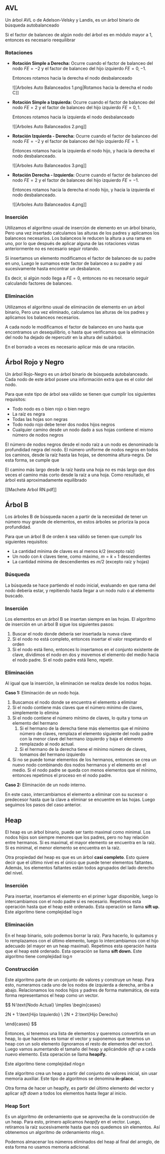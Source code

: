 ## AVL

Un árbol AVL o de Adelson-Velsky y Landis, es un árbol binario de búsqueda autobalanceado

Si el factor de balanceo de algún nodo del árbol es en módulo mayor a 1, entonces es necesario reequilibrar

### Rotaciones

- **Rotación Simple a Derecha:** Ocurre cuando el factor de balanceo del nodo $FE = -2$ y el factor de balanceo del hijo izquierdo $FE = 0, -1$.

	Entonces rotamos hacia la derecha el nodo desbalanceado

	![[Arboles Auto Balanceados 1.png|Rotamos hacia la derecha el nodo C]]

- **Rotación Simple a Izquierda:** Ocurre cuando el factor de balanceo del nodo $FE = 2$ y el factor de balanceo del hijo izquierdo $FE = 0, 1$.

	Entonces rotamos hacia la izquierda el nodo desbalanceado

	![[Arboles Auto Balanceados 2.png]]

- **Rotación Izquierda - Derecha:** Ocurre cuando el factor de balanceo del nodo $FE = -2$ y el factor de balanceo del hijo izquierdo $FE = 1$.

	Entonces rotamos hacia la izquierda el nodo hijo, y hacia la derecha el nodo desbalanceado.

	![[Arboles Auto Balanceados 3.png]]

- **Rotación Derecha - Izquierda:** Ocurre cuando el factor de balanceo del nodo $FE = 2$ y el factor de balanceo del hijo izquierdo $FE = -1$.

	Entonces rotamos hacia la derecha el nodo hijo, y hacia la izquierda el nodo desbalanceado.

	![[Arboles Auto Balanceados 4.png]]

### Inserción

Utilizamos el algoritmo usual de inserción de elemento en un árbol binario, Pero una vez insertado calculamos las alturas de los padres y aplicamos los balanceos necesarios. Los balanceos le reducen la altura a una rama en uno, por lo que después de aplicar alguna de las rotaciones vistas anteriormente no es necesario seguir rotando.

Si insertamos un elemento modificamos el factor de balanceo de su padre en uno, Luego le sumamos este factor de balanceo a su padre y así sucesivamente hasta encontrar un desbalance.

Es decir, si algún nodo llega a $FE = 0$, entonces no es necesario seguir calculando factores de balanceo.

### Eliminación

Utilizamos el algoritmo usual de eliminación de elemento en un árbol binario, Pero una vez eliminado, calculamos las alturas de los padres y aplicamos los balanceos necesarios.

A cada nodo le modificamos el factor de balanceo en uno hasta que encontramos un desequilibrio, o hasta que verificamos que la eliminación del nodo ha dejado de repercutir en la altura del subárbol.

En el borrado a veces es necesario aplicar más de una rotación.

## Árbol Rojo y Negro

Un árbol Rojo-Negro es un árbol binario de búsqueda autobalanceado. Cada nodo de este árbol posee una información extra que es el color del nodo.

Para que este tipo de árbol sea válido se tienen que cumplir los siguientes requisitos:

- Todo nodo es o bien rojo o bien negro
- La raíz es negra
- Todas las hojas son negras
- Todo nodo rojo debe tener dos nodos hijos negros
- Cualquier camino desde un nodo dado a sus hojas contiene el mismo número de nodos negros

El número de nodos negros desde el nodo raíz a un nodo es denominado la profundidad negra del nodo. El número uniforme de nodos negros en todos los caminos, desde la raíz hasta las hojas, se denomina altura-negra. De esta forma, se cumple que

El camino más largo desde la raíz hasta una hoja no es más largo que dos veces el camino más corto desde la raíz a una hoja. Como resultado, el árbol está aproximadamente equilibrado

[[Machete Arbol RN.pdf]]

## Árbol B

Los árboles B de búsqueda nacen a partir de la necesidad de tener un número muy grande de elementos, en estos árboles se prioriza la poca profundidad.

Para que un árbol B de orden $k$ sea válido se tienen que cumplir los siguientes requisitos:

- La cantidad mínima de claves es al menos $k/2$ (excepto raíz)
- Un nodo con $k$ claves tiene, como máximo, $m{=}k{+}1$ descendientes
- La cantidad mínima de descendientes es $m/2$ (excepto raíz y hojas)

### Búsqueda

La búsqueda se hace partiendo el nodo inicial, evaluando en que rama del nodo debería estar, y repitiendo hasta llegar a un nodo nulo o al elemento buscado.

### Inserción

Los elementos en un árbol B se insertan siempre en las hojas. El algoritmo de inserción en un árbol B sigue los siguientes pasos:

1. Buscar el nodo donde debería ser insertada la nueva clave
2. Si el nodo no está completo, entonces insertar el valor respetando el orden
3. Si el nodo está lleno, entonces lo insertamos en el conjunto existente de clave, dividimos el nodo en dos y movemos el elemento del medio hacia el nodo padre. Si el nodo padre está lleno, repetir.

### Eliminación

Al igual que la inserción, la eliminación se realiza desde los nodos hojas.

**Caso 1:** Eliminación de un nodo hoja.

1. Buscamos el nodo donde se encuentra el elemento a eliminar
2. Si el nodo contiene más claves que el número mínimo de claves, simplemente lo elimina
3. Si el nodo contiene el número mínimo de claves, lo quita y toma un elemento del hermano
	1. Si el hermano de la derecha tiene más elementos que el mínimo número de claves, remplaza el elemento siguiente del nodo padre con la menor clave del hermano izquierdo y baja el elemento remplazado al nodo actual.
	2. Si el hermano de la derecha tiene el mínimo número de claves, tomamos del hermano izquierdo
4. Si no se puede tomar elementos de los hermanos, entonces se crea un nuevo nodo combinando dos nodos hermanos y el elemento en el medio. Si el nodo padre se queda con menos elementos que el mínimo, entonces repetimos el proceso en el nodo padre.

**Caso 2:** Eliminación de un nodo interno.

En este caso, intercambiamos el elemento a eliminar con su sucesor o predecesor hasta que la clave a eliminar se encuentre en las hojas. Luego seguimos los pasos del caso anterior.

## Heap

El heap es un árbol binario, puede ser tanto maximal como minimal. Los nodos hijos son siempre menores que los padres, pero no hay relación entre hermanos. Si es maximal, el mayor elemento se encuentra en la raíz. Si es minimal, el menor elemento se encuentra en la raíz.

Otra propiedad del heap es que es un árbol **casi completo**. Esto quiere decir que el último nivel es el único que puede tener elementos faltantes. Además, los elementos faltantes están todos agrupados del lado derecho del nivel.

### Inserción

Para insertar, insertamos el elemento en el primer lugar disponible, luego lo intercambiamos con el nodo padre si es necesario. Repetimos esta operación hasta que el heap esté ordenado. Esta operación se llama **sift up.** Este algoritmo tiene complejidad $\log n$

### Eliminación

En el heap binario, solo podemos borrar la raíz. Para hacerlo, lo quitamos y lo remplazamos con el último elemento, luego lo intercambiamos con el hijo adecuado (el mayor en un heap maximal). Repetimos esta operación hasta que el heap esté ordenado. Esta operación se llama **sift down.** Este algoritmo tiene complejidad $\log n$

### Construcción

Este algoritmo parte de un conjunto de valores y construye un heap. Para esto, numeramos cada uno de los nodos de izquierda a derecha, arriba a abajo. Relacionamos los nodos hijos y padres de forma matemática, de esta forma representamos el heap como un vector.

$$
N:\text{Nodo Actual} \implies \begin{cases}

2N + 1:\text{Hijo Izquierdo} \\
2N + 2:\text{Hijo Derecho}

\end{cases}
$$

Entonces, si tenemos una lista de elementos y queremos convertirla en un heap, lo que hacemos es tomar el vector y suponemos que tenemos un heap con un solo elemento (ignoramos el resto de elementos del vector). Luego vamos aumentando el tamaño del heap y aplicándole *sift up* a cada nuevo elemento. Esta operación se llama **heapify.**

Este algoritmo tiene complejidad $n \log n$

Este algoritmo crea un heap a partir del conjunto de valores inicial, sin usar memoria auxiliar. Este tipo de algoritmos se denomina **in-place**.

Otra forma de hacer un heapify, es partir del último elemento del vector y aplicar *sift down* a todos los elementos hasta llegar al inicio.

### Heap Sort

Es un algoritmo de ordenamiento que se aprovecha de la construcción de un heap. Para esto, primero aplicamos *heapify* en el vector. Luego, retiramos la raíz sucesivamente hasta que nos quedemos sin elementos. Así obtenemos un algoritmo de ordenamiento $n \log n$.

Podemos almacenar los números eliminados del heap al final del arreglo, de esta forma no usamos memoria adicional.
